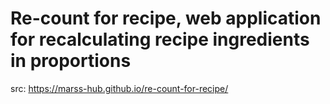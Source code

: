 # Re-count for recipe, web application for recalculating recipe ingredients in proportions
src: https://marss-hub.github.io/re-count-for-recipe/
